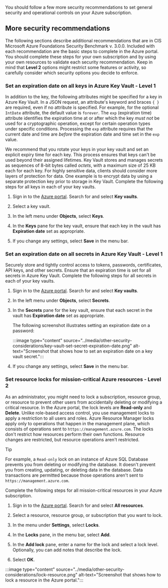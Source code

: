 You should follow a few more security recommendations to set general security and operational controls on your Azure subscription.

## More security recommendations

The following sections describe additional recommendations that are in CIS Microsoft Azure Foundations Security Benchmark v. 3.0.0. Included with each recommendation are the basic steps to complete in the Azure portal. You should complete these steps for your own subscription and by using your own resources to validate each security recommendation. Keep in mind that **Level 2** options might restrict some features or activity, so carefully consider which security options you decide to enforce.

### Set an expiration date on all keys in Azure Key Vault - Level 1

In addition to the key, the following attributes might be specified for a key in Azure Key Vault. In a JSON request, an attribute's keyword and braces `{ }` are required, even if no attribute is specified. For example, for the optional `IntDate` attribute, the default value is `forever`. The `exp` (expiration time) attribute identifies the expiration time at or after which the key *must not* be used for a cryptographic operation, except for certain operation types under specific conditions. Processing the `exp` attribute requires that the current date and time are *before* the expiration date and time set in the `exp` value.

We recommend that you rotate your keys in your key vault and set an explicit expiry time for each key. This process ensures that keys can't be used beyond their assigned lifetimes. Key Vault stores and manages secrets as sequences of 8-bit bytes called *octets*, with a maximum size of 25 KB each for each key. For highly sensitive data, clients should consider more layers of protection for data. One example is to encrypt data by using a separate protection key prior to storage in Key Vault. Complete the following steps for all keys in each of your key vaults.

1. Sign in to the [Azure portal](https://portal.azure.com). Search for and select **Key vaults**.

1. Select a key vault.

1. In the left menu under **Objects**, select **Keys**.

1. In the **Keys** pane for the key vault, ensure that each key in the vault has **Expiration date** set as appropriate.

1. If you change any settings, select **Save** in the menu bar.

### Set an expiration date on all secrets in Azure Key Vault - Level 1

Securely store and tightly control access to tokens, passwords, certificates, API keys, and other secrets. Ensure that an expiration time is set for all secrets in Azure Key Vault. Complete the following steps for all secrets in each of your key vaults.

1. Sign in to the [Azure portal](https://portal.azure.com). Search for and select **Key vaults**.

1. In the left menu under **Objects**, select **Secrets**.

1. In the **Secrets** pane for the key vault, ensure that each secret in the vault has **Expiration date** set as appropriate.

    The following screenshot illustrates setting an expiration date on a password:

     :::image type="content" source="../media/other-security-considerations/key-vault-set-secret-expiration-date.png" alt-text="Screenshot that shows how to set an expiration date on a key vault secret.":::

1. If you change any settings, select **Save** in the menu bar.

### Set resource locks for mission-critical Azure resources - Level 2

As an administrator, you might need to lock a subscription, resource group, or resource to prevent other users from accidentally deleting or modifying a critical resource. In the Azure portal, the lock levels are **Read-only** and **Delete**. Unlike role-based access control, you use management locks to apply a restriction to all users and roles. Azure Resource Manager locks apply only to operations that happen in the management plane, which consists of operations sent to `https://management.azure.com`. The locks don't restrict how resources perform their own functions. Resource changes are restricted, but resource operations aren't restricted.

> [!TIP]
> For example, a `Read-only` lock on an instance of Azure SQL Database prevents you from deleting or modifying the database. It doesn't prevent you from creating, updating, or deleting data in the database. Data transactions are permitted because those operations aren't sent to `https://management.azure.com`.

Complete the following steps for all mission-critical resources in your Azure subscription.

1. Sign in to the [Azure portal](https://portal.azure.com). Search for and select **All resources**.

1. Select a resource, resource group, or subscription that you want to lock.

1. In the menu under **Settings**, select **Locks**.

1. In the **Locks** pane, in the menu bar, select **Add**.

1. In the **Add lock** pane, enter a name for the lock and select a lock level. Optionally, you can add notes that describe the lock.

1. Select **OK**.

:::image type="content" source="../media/other-security-considerations/lock-resource.png" alt-text="Screenshot that shows how to lock a resource in the Azure portal.":::
